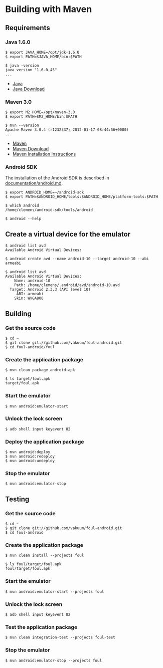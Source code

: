 # Building with Maven

## Requirements

### Java 1.6.0

```
$ export JAVA_HOME=/opt/jdk-1.6.0
$ export PATH=$JAVA_HOME/bin:$PATH

$ java -version
java version "1.6.0_45"
...
```

* [Java](http://www.oracle.com/technetwork/java/)
* [Java Download](http://www.oracle.com/technetwork/java/javase/downloads/)

### Maven 3.0

```
$ export M2_HOME=/opt/maven-3.0
$ export PATH=$M2_HOME/bin:$PATH

$ mvn --version
Apache Maven 3.0.4 (r1232337; 2012-01-17 08:44:56+0000)
...
```

* [Maven](https://maven.apache.org/)
* [Maven Download](https://maven.apache.org/download.cgi)
* [Maven Installation Instructions](https://maven.apache.org/download.cgi#Installation_Instructions)

### Android SDK

The installation of the Android SDK is described in [documentation/android.md](android.md).

```
$ export ANDROID_HOME=~/android-sdk
$ export PATH=$ANDROID_HOME/tools:$ANDROID_HOME/platform-tools:$PATH

$ which android
/home/clemens/android-sdk/tools/android

$ android --help
```

## Create a virtual device for the emulator

```
$ android list avd
Available Android Virtual Devices:

$ android create avd --name android-10 --target android-10 --abi armeabi

$ android list avd
Available Android Virtual Devices:
    Name: android-10
    Path: /home/clemens/.android/avd/android-10.avd
  Target: Android 2.3.3 (API level 10)
     ABI: armeabi
    Skin: WVGA800
```

## Building

### Get the source code

```
$ cd ~
$ git clone git://github.com/vakuum/foul-android.git
$ cd foul-android/foul
```

### Create the application package

```
$ mvn clean package android:apk

$ ls target/foul.apk
target/foul.apk
```

### Start the emulator

```
$ mvn android:emulator-start
```

### Unlock the lock screen

```
$ adb shell input keyevent 82
```

### Deploy the application package

```
$ mvn android:deploy
$ mvn android:redeploy
$ mvn android:undeploy
```

### Stop the emulator

```
$ mvn android:emulator-stop
```

## Testing

### Get the source code

```
$ cd ~
$ git clone git://github.com/vakuum/foul-android.git
$ cd foul-android
```

### Create the application package

```
$ mvn clean install --projects foul

$ ls foul/target/foul.apk
foul/target/foul.apk
```

### Start the emulator

```
$ mvn android:emulator-start --projects foul
```

### Unlock the lock screen

```
$ adb shell input keyevent 82
```

### Test the application package

```
$ mvn clean integration-test --projects foul-test
```

### Stop the emulator

```
$ mvn android:emulator-stop --projects foul
```
